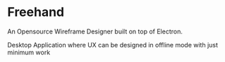# Freehand
An Opensource Wireframe Designer built on top of Electron. 

Desktop Application where UX can be designed in offline mode with just minimum work 
